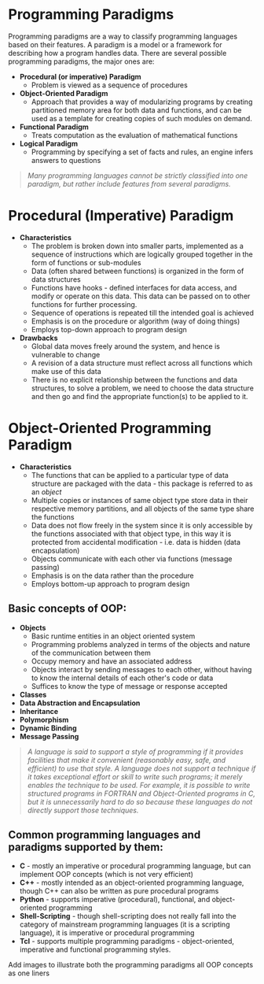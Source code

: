 # Programming Paradigms
Programming paradigms are a way to classify programming languages based on their features. A paradigm is a model or a framework for describing how a program handles data. There are several possible programming paradigms, the major ones are:

* **Procedural (or imperative) Paradigm**
  * Problem is viewed as a sequence of procedures
* **Object-Oriented Paradigm**
  * Approach that provides a way of modularizing programs by creating partitioned memory area for both data and functions, and can be used as a template for creating copies of such modules on demand.
* **Functional Paradigm**
  * Treats computation as the evaluation of mathematical functions 
* **Logical Paradigm**
  * Programming by specifying a set of facts and rules, an engine infers answers to questions

> *Many programming languages cannot be strictly classified into one paradigm, but rather include features from several paradigms.*

# Procedural (Imperative) Paradigm
* **Characteristics**
  * The problem is broken down into smaller parts, implemented as a sequence of instructions which are logically grouped together in the form of functions or sub-modules
  * Data (often shared between functions) is organized in the form of data structures
  * Functions have hooks - defined interfaces for data access, and modify or operate on this data. This data can be passed on to other functions for further processing.
  * Sequence of operations is repeated till the intended goal is achieved
  * Emphasis is on the procedure or algorithm (way of doing things)
  * Employs top-down approach to program design
* **Drawbacks**
  * Global data moves freely around the system, and hence is vulnerable to change
  * A revision of a data structure must reflect across all functions which make use of this data
  * There is no explicit relationship between the functions and data structures, to solve a problem, we need to choose the data structure and then go and find the appropriate function(s) to be applied to it.


# Object-Oriented Programming Paradigm
* **Characteristics**
  * The functions that can be applied to a particular type of data structure are packaged with the data - this package is referred to as an *object*
  * Multiple copies or instances of same object type store data in their respective memory partitions, and all objects of the same type share the functions
  * Data does not flow freely in the system since it is only accessible by the functions associated with that object type, in this way it is protected from accidental modification - i.e. data is hidden (data encapsulation)
  * Objects communicate with each other via functions (message passing)
  * Emphasis is on the data rather than the procedure
  * Employs bottom-up approach to program design
  
## Basic concepts of OOP:
* **Objects**
  * Basic runtime entities in an object oriented system
  * Programming problems analyzed in terms of the objects and nature of the communication between them
  * Occupy memory and have an associated address
  * Objects interact by sending messages to each other, without having to know the internal details of each other's code or data
  * Suffices to know the type of message or response accepted
* **Classes**
* **Data Abstraction and Encapsulation**
* **Inheritance**
* **Polymorphism**
* **Dynamic Binding**
* **Message Passing**



> *A language is said to support a style of programming if it provides facilities that make it convenient (reasonably easy, safe, and efficient) to use that style. A language does not support a technique if it takes exceptional effort or skill to write such programs; it merely enables the technique to be used. For example, it is possible to write structured programs in FORTRAN and Object-Oriented programs in C, but it is unnecessarily hard to do so because these languages do not directly support those techniques.*

## Common programming languages and paradigms supported by them:

* **C** - mostly an imperative or procedural programming language, but can implement OOP concepts (which is not very efficient)
* **C++** - mostly intended as an object-oriented programming language, though C++ can also be written as pure procedural programs
* **Python** - supports imperative (procedural), functional, and object-oriented programming
* **Shell-Scripting** - though shell-scripting does not really fall into the category of mainstream programming languages (it is a scripting language), it is imperative or procedural programming
* **Tcl** - supports multiple programming paradigms - object-oriented, imperative and functional programming styles.

Add images to illustrate both the programming paradigms
all OOP concepts as one liners
